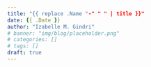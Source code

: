 ```yaml
---
title: "{{ replace .Name "-" " " | title }}"
date: {{ .Date }}
author: "Izabelle M. Gindri"
# banner: "img/blog/placeholder.png"
# categories: []
# tags: []
draft: true
---
```


